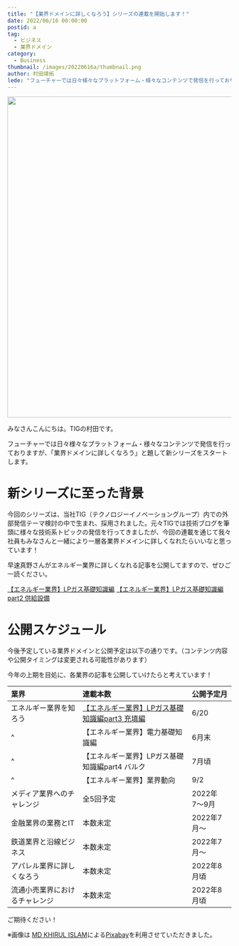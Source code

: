 ```yaml
---
title: "【業界ドメインに詳しくなろう】シリーズの連載を開始します！"
date: 2022/06/16 00:00:00
postid: a
tag:
  - ビジネス
  - 業界ドメイン
category:
  - Business
thumbnail: /images/20220616a/thumbnail.png
author: 村田靖拓
lede: "フューチャーでは日々様々なプラットフォーム・様々なコンテンツで発信を行っておりますが、「業界ドメインに詳しくなろう」と題して新シリーズをスタートさせたいと思います。今回のシリーズは、当社TIG（テクノロジーイノベーショングループ）内での外部発信テーマ検討の中で生まれ、採用されました。元々TIGでは技術ブログを筆頭に様々な技術系トピックの発信を行ってきましたが、今回の連載を通じて我々社員もみなさんと一緒により一層各業界ドメインに詳しくなれたらいいなと思っています！"
---
```

<img src="/images/20220616a/city-4679928_1280.png" alt="" width="1280" height="720">

みなさんこんにちは。TIGの村田です。

フューチャーでは日々様々なプラットフォーム・様々なコンテンツで発信を行っておりますが、「業界ドメインに詳しくなろう」と題して新シリーズをスタートします。

# 新シリーズに至った背景

今回のシリーズは、当社TIG（テクノロジーイノベーショングループ）内での外部発信テーマ検討の中で生まれ、採用されました。元々TIGでは技術ブログを筆頭に様々な技術系トピックの発信を行ってきましたが、今回の連載を通じて我々社員もみなさんと一緒により一層各業界ドメインに詳しくなれたらいいなと思っています！

早速真野さんがエネルギー業界に詳しくなれる記事を公開してますので、ぜひご一読ください。

[【エネルギー業界】LPガス基礎知識編](/articles/20220519a/)
[【エネルギー業界】LPガス基礎知識編part2 供給設備](/articles/20220530a/)


# 公開スケジュール

今後予定している業界ドメインと公開予定は以下の通りです。（コンテンツ内容や公開タイミングは変更される可能性があります）

今年の上期を目処に、各業界の記事を公開していけたらと考えています！

| 業界                        |  連載本数     | 公開予定月   |
|:----------------------------|:------------|:------------|
| エネルギー業界を知ろう         | [【エネルギー業界】LPガス基礎知識編part3 充填編 ](/articles/20220620a/) | 6/20  |
| ^                             | 【エネルギー業界】電力基礎知識編        | 6月末             |
| ^                             | 【エネルギー業界】LPガス基礎知識編part4 バルク   | 7月頃             |
| ^                             | 【エネルギー業界】業界動向         | 9/2               |
| メディア業界へのチャレンジ     | 全5回予定　| 2022年7〜9月        |
| 金融業界の業務とIT            | 本数未定 | 2022年7月〜          |
| 鉄道業界と沿線ビジネス         | 本数未定 | 2022年7月〜          |
| アパレル業界に詳しくなろう      |  本数未定  | 2022年8月頃       |
| 流通小売業界におけるチャレンジ  | 本数未定  | 2022年8月頃    |

ご期待ください！


※画像は <a href="https://pixabay.com/ja/users/khirulislam898-12875647/?utm_source=link-attribution&amp;utm_medium=referral&amp;utm_campaign=image&amp;utm_content=4679928">MD KHIRUL ISLAM</a>による<a href="https://pixabay.com/ja/?utm_source=link-attribution&amp;utm_medium=referral&amp;utm_campaign=image&amp;utm_content=4679928">Pixabay</a>を利用させていただきました。
